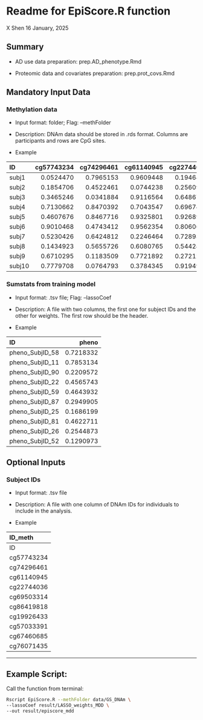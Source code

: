 Readme for EpiScore.R function
================
X Shen
16 January, 2025

## Summary

  - AD use data preparation: prep.AD\_phenotype.Rmd

  - Proteomic data and covariates preparation: prep.prot\_covs.Rmd

## Mandatory Input Data

### Methylation data

  - Input format: folder; Flag: –methFolder

  - Description: DNAm data should be stored in .rds format. Columns are
    participants and rows are CpG
sites.

  - Example

| ID     | cg57743234 | cg74296461 | cg61140945 | cg22744036 | cg69503314 | cg86419818 | cg19926433 | cg57033391 | cg67460685 | cg76071435 |
| :----- | ---------: | ---------: | ---------: | ---------: | ---------: | ---------: | ---------: | ---------: | ---------: | ---------: |
| subj1  |  0.0524470 |  0.7965153 |  0.9609448 |  0.1946462 |  0.3028048 |  0.4647991 |  0.0416567 |  0.9507548 |  0.7836015 |  0.6898163 |
| subj2  |  0.1854706 |  0.4522461 |  0.0744238 |  0.2560973 |  0.9168755 |  0.6392861 |  0.2577848 |  0.5808428 |  0.4034098 |  0.5285657 |
| subj3  |  0.3465246 |  0.0341884 |  0.9116564 |  0.6486750 |  0.8576916 |  0.4134448 |  0.1333167 |  0.3545617 |  0.4676292 |  0.7617593 |
| subj4  |  0.7130662 |  0.8470392 |  0.7043547 |  0.6967427 |  0.1650109 |  0.1591981 |  0.9060050 |  0.8248282 |  0.1495894 |  0.2179579 |
| subj5  |  0.4607676 |  0.8467716 |  0.9325801 |  0.9268961 |  0.2857313 |  0.3302919 |  0.3438931 |  0.7217205 |  0.9365379 |  0.3472481 |
| subj6  |  0.9010468 |  0.4743412 |  0.9562354 |  0.8060693 |  0.2572576 |  0.8840951 |  0.7414880 |  0.2260997 |  0.5770028 |  0.3997886 |
| subj7  |  0.5230426 |  0.6424812 |  0.2246464 |  0.7289368 |  0.6895479 |  0.5472982 |  0.2046719 |  0.9597675 |  0.3863943 |  0.0268291 |
| subj8  |  0.1434923 |  0.5655726 |  0.6080765 |  0.5442836 |  0.5498060 |  0.7983244 |  0.3881336 |  0.4432478 |  0.6936056 |  0.1089127 |
| subj9  |  0.6710295 |  0.1183509 |  0.7721892 |  0.2721290 |  0.0685799 |  0.3339865 |  0.9296879 |  0.7960366 |  0.9148475 |  0.3688723 |
| subj10 |  0.7779708 |  0.0764793 |  0.3784345 |  0.9194996 |  0.5886748 |  0.1411834 |  0.1079470 |  0.5497199 |  0.5354084 |  0.5460337 |

### Sumstats from training model

  - Input format: .tsv file; Flag: –lassoCoef

  - Description: A file with two columns, the first one for subject IDs
    and the other for weights. The first row should be the header.

  - Example

| ID                |     pheno |
| :---------------- | --------: |
| pheno\_SubjID\_58 | 0.7218332 |
| pheno\_SubjID\_11 | 0.7853134 |
| pheno\_SubjID\_90 | 0.2209572 |
| pheno\_SubjID\_22 | 0.4565743 |
| pheno\_SubjID\_59 | 0.4643932 |
| pheno\_SubjID\_87 | 0.2949905 |
| pheno\_SubjID\_25 | 0.1686199 |
| pheno\_SubjID\_81 | 0.4622711 |
| pheno\_SubjID\_26 | 0.2544873 |
| pheno\_SubjID\_52 | 0.1290973 |

## Optional Inputs

### Subject IDs

  - Input format: .tsv file

  - Description: A file with one column of DNAm IDs for individuals to
    include in the analysis.

  - Example

| ID\_meth   |
| :--------- |
| ID         |
| cg57743234 |
| cg74296461 |
| cg61140945 |
| cg22744036 |
| cg69503314 |
| cg86419818 |
| cg19926433 |
| cg57033391 |
| cg67460685 |
| cg76071435 |

-----

## Example Script:

Call the function from terminal:

``` bash
Rscript EpiScore.R --methFolder data/GS_DNAm \
--lassoCoef result/LASSO_weights_MDD \
--out result/episcore_mdd
```
